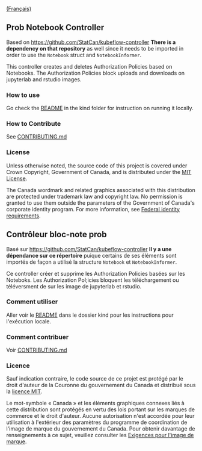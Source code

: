 [(Français)](#contr%C3%B4leur-bloc-note-prob)

## Prob Notebook Controller

Based on https://github.com/StatCan/kubeflow-controller
**There is a dependency on that repository** as well since it needs to be imported in order to use the `Notebook` struct and `NotebookInformer`.

This controller creates and deletes Authorization Policies based on Notebooks. 
The Authorization Policies block uploads and downloads on jupyterlab and rstudio images.

### How to use
Go check the [README](https://github.com/StatCan/profile-state-controller/blob/master/kind/README.md) in the kind folder for instruction on running it locally.

### How to Contribute

See [CONTRIBUTING.md](CONTRIBUTING.md)

### License

Unless otherwise noted, the source code of this project is covered under Crown Copyright, Government of Canada, and is distributed under the [MIT License](LICENSE).

The Canada wordmark and related graphics associated with this distribution are protected under trademark law and copyright law. 
No permission is granted to use them outside the parameters of the Government of Canada's corporate identity program. 
For more information, see [Federal identity requirements](https://www.canada.ca/en/treasury-board-secretariat/topics/government-communications/federal-identity-requirements.html).


## Contrôleur bloc-note prob 

Basé sur https://github.com/StatCan/kubeflow-controller
**Il y a une dépendance sur ce répertoire** puique certains de ses éléments sont importés de façon a utilisé la structure `Notebook` et `NotebookInformer`.

Ce controller créer et supprime les Authorization Policies basées sur les Noteboks.
Les Authorization Pol;icies bloquent les téléchargement ou téléversment de sur les image de jupyterlab et rstudio.

### Comment utiliser
Aller voir le [README](https://github.com/StatCan/profile-state-controller/blob/master/kind/README.md) dans le dossier kind pour les instructions pour l'exécution locale.

### Comment contribuer

Voir [CONTRIBUTING.md](CONTRIBUTING.md)

### Licence

Sauf indication contraire, le code source de ce projet est protégé par le droit d'auteur de la Couronne du gouvernement du Canada et distribué sous la [licence MIT](LICENSE).

Le mot-symbole « Canada » et les éléments graphiques connexes liés à cette distribution sont protégés en vertu des lois portant sur les marques de commerce et le droit d'auteur. 
Aucune autorisation n'est accordée pour leur utilisation à l'extérieur des paramètres du programme de coordination de l'image de marque du gouvernement du Canada. 
Pour obtenir davantage de renseignements à ce sujet, veuillez consulter les [Exigences pour l'image de marque](https://www.canada.ca/fr/secretariat-conseil-tresor/sujets/communications-gouvernementales/exigences-image-marque.html).
